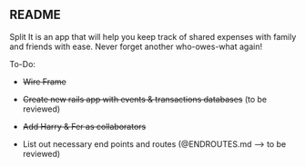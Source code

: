 ## README

Split It is an app that will help you keep track of shared expenses with family and friends with ease.
Never forget another who-owes-what again!


To-Do:

* ~~Wire Frame~~ 

* ~~Create new rails app with events & transactions databases~~ (to be reviewed)

* ~~Add Harry & Fer as collaborators~~

* List out necessary end points and routes (@ENDROUTES.md --> to be reviewed)

